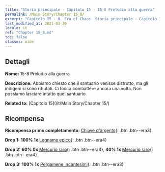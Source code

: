 ```yaml
---
title: "Storia principale - Capitolo 15 - 15-8 Preludio alla guerra"
permalink: /Main Story/Chapter 15_8/
excerpt: "Capitolo 15 - 8. Era of Chaos  Storia principale - Capitolo 15_8. 15-8 Preludio alla guerra"
last_modified_at: 2021-03-30
locale: it
ref: "Chapter 15_8.md"
toc: false
classes: wide
---
```


## Dettagli

 **Nome:** 15-8 Preludio alla guerra

 **Descrizione:** Abbiamo chiesto che il santuario venisse distrutto, ma gli indigeni si sono rifiutati. Ci tocca combattere ancora una volta. Non possiamo lasciare intatto quel santuario.

 **Related to:** [Capitolo 15](/it/Main Story/Chapter 15/)

## Ricompensa

 **Ricompensa primo completamento:** [Chiave d'argento](/it/Items/con_693/){: .btn .btn--era3}

 **Drop 1:** **100% 1x** [Legname epico](/it/Items/mat_48/){: .btn .btn--era4}

 **Drop 2:** **60% 0x** [Mercurio raro](/it/Items/mat_42/){: .btn .btn--era4}, **40% 1x** [Mercurio raro](/it/Items/mat_42/){: .btn .btn--era4}

 **Drop 3:** **100% 1x** [Pergamene incantesimi](/it/Items/con_694/){: .btn .btn--era3}

